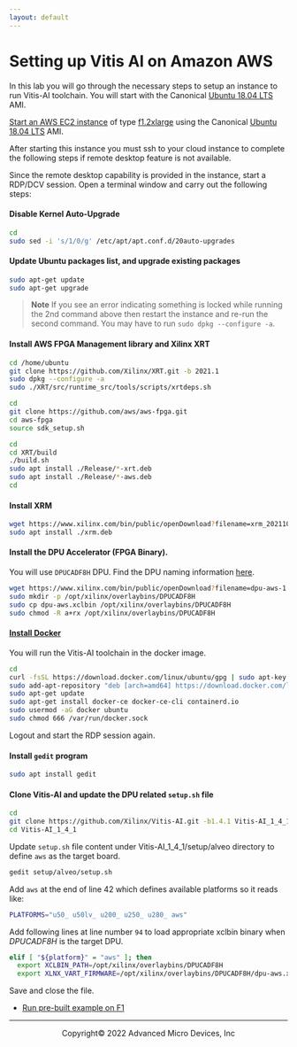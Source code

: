 ```yaml
---
layout: default
---
```


# Setting up Vitis AI on Amazon AWS

In this lab you will go through the necessary steps to setup an instance to run Vitis-AI toolchain. You will start with the Canonical [Ubuntu 18.04 LTS](https://aws.amazon.com/marketplace/pp/Canonical-Group-Limited-Ubuntu-1804-LTS-Bionic/B07CQ33QKV) AMI.

[Start an AWS EC2 instance](https://docs.aws.amazon.com/AWSEC2/latest/UserGuide/launch-marketplace-console.html) of type [f1.2xlarge](https://aws.amazon.com/ec2/instance-types/f1/)  using the Canonical [Ubuntu 18.04 LTS](https://aws.amazon.com/marketplace/pp/Canonical-Group-Limited-Ubuntu-1804-LTS-Bionic/B07CQ33QKV) AMI.

After starting this instance you must ssh to your cloud instance to complete the following steps if remote desktop feature is not available.

Since the remote desktop capability is provided in the instance, start a RDP/DCV session. Open a terminal window and carry out the following steps:

#### Disable Kernel Auto-Upgrade

```sh
cd
sudo sed -i 's/1/0/g' /etc/apt/apt.conf.d/20auto-upgrades
```

#### Update Ubuntu packages list, and upgrade existing packages

```sh
sudo apt-get update
sudo apt-get upgrade
```
> **Note** If you see an error indicating something is locked while running the 2nd command above then restart the instance and re-run the second command. You may have to run `sudo dpkg --configure -a`.

#### Install AWS FPGA Management library and Xilinx XRT

```sh
cd /home/ubuntu
git clone https://github.com/Xilinx/XRT.git -b 2021.1
sudo dpkg --configure -a
sudo ./XRT/src/runtime_src/tools/scripts/xrtdeps.sh

cd
git clone https://github.com/aws/aws-fpga.git
cd aws-fpga
source sdk_setup.sh

cd
cd XRT/build
./build.sh
sudo apt install ./Release/*-xrt.deb
sudo apt install ./Release/*-aws.deb
cd
```

#### Install XRM

```sh
wget https://www.xilinx.com/bin/public/openDownload?filename=xrm_202110.1.2.1539_18.04-x86_64.deb -O xrm.deb
sudo apt install ./xrm.deb
```

#### Install the DPU Accelerator (FPGA Binary).

You will use `DPUCADF8H` DPU. Find the DPU naming information [here](https://github.com/Xilinx/Vitis-AI/blob/master/docs/learn/dpu_naming.md).

```sh
wget https://www.xilinx.com/bin/public/openDownload?filename=dpu-aws-1.4.0.xclbin -O dpu-aws.xclbin
sudo mkdir -p /opt/xilinx/overlaybins/DPUCADF8H
sudo cp dpu-aws.xclbin /opt/xilinx/overlaybins/DPUCADF8H
sudo chmod -R a+rx /opt/xilinx/overlaybins/DPUCADF8H
```

#### [Install Docker](https://docs.docker.com/engine/install/ubuntu/)

You will run the Vitis-AI toolchain in the docker image.

```sh
cd
curl -fsSL https://download.docker.com/linux/ubuntu/gpg | sudo apt-key add -
sudo add-apt-repository "deb [arch=amd64] https://download.docker.com/linux/ubuntu $(lsb_release -cs) stable"
sudo apt-get update
sudo apt-get install docker-ce docker-ce-cli containerd.io
sudo usermod -aG docker ubuntu
sudo chmod 666 /var/run/docker.sock
```
Logout and start the RDP session again.

#### Install `gedit` program

```sh
sudo apt install gedit
```

#### Clone Vitis-AI and update the DPU related `setup.sh` file

```sh
cd
git clone https://github.com/Xilinx/Vitis-AI.git -b1.4.1 Vitis-AI_1_4_1
cd Vitis-AI_1_4_1

```

Update `setup.sh` file content under Vitis-AI_1_4_1/setup/alveo directory to define `aws` as the target board.

```sh
gedit setup/alveo/setup.sh
```

Add `aws` at the end of line 42 which defines available platforms so it reads like:

```sh
PLATFORMS="u50_ u50lv_ u200_ u250_ u280_ aws"
```

Add following lines at line number `94` to load appropriate xclbin binary when *DPUCADF8H* is the target DPU.

```sh
elif [ "${platform}" = "aws" ]; then
  export XCLBIN_PATH=/opt/xilinx/overlaybins/DPUCADF8H
  export XLNX_VART_FIRMWARE=/opt/xilinx/overlaybins/DPUCADF8H/dpu-aws.xclbin
```

Save and close the file.

- [Run pre-built example on F1](./running_on_F1.md)

---------------------------------------
<p align="center">Copyright&copy; 2022 Advanced Micro Devices, Inc</p>